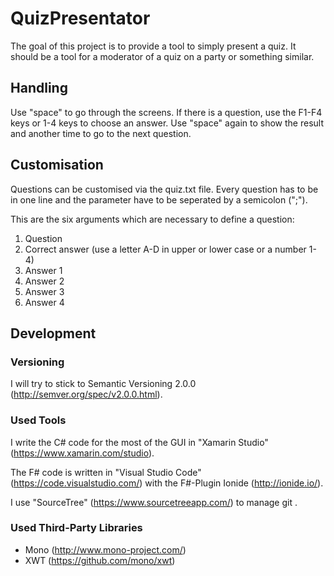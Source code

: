 # QuizPresentator
The goal of this project is to provide a tool to simply present a quiz. It should be a tool for a moderator of a quiz on a party or something similar.

## Handling
Use "space" to go through the screens. If there is a question, use the F1-F4 keys or 1-4 keys to choose an answer. Use "space" again to show the result and another time to go to the next question.

## Customisation
Questions can be customised via the quiz.txt file. Every question has to be in one line and the parameter have to be seperated by a semicolon (";").

This are the six arguments which are necessary to define a question:

1. Question
2. Correct answer (use a letter A-D in upper or lower case or a number 1-4)
3. Answer 1
4. Answer 2
5. Answer 3
6. Answer 4

## Development
### Versioning
I will try to stick to Semantic Versioning 2.0.0 (http://semver.org/spec/v2.0.0.html).

### Used Tools
I write the C# code for the most of the GUI in "Xamarin Studio" (https://www.xamarin.com/studio).

The F# code is written in "Visual Studio Code" (https://code.visualstudio.com/) with the F#-Plugin Ionide (http://ionide.io/).

I use "SourceTree" (https://www.sourcetreeapp.com/) to manage git .

### Used Third-Party Libraries
* Mono (http://www.mono-project.com/)
* XWT (https://github.com/mono/xwt)
